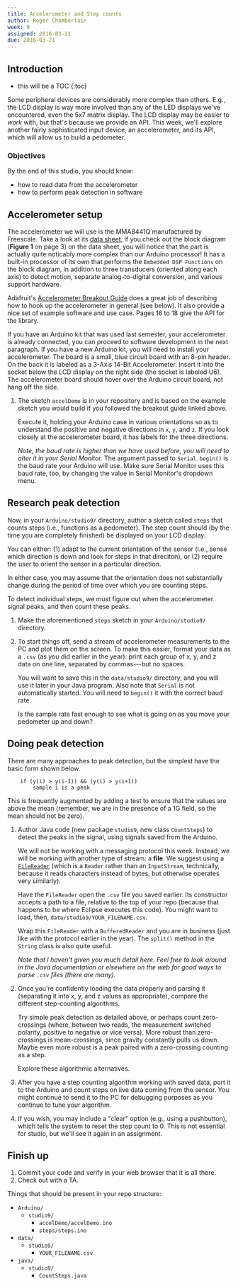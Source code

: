 ```yaml
---
title: Accelerometer and Step counts
author: Roger Chamberlain
week: 9
assigned: 2016-03-21
due: 2016-03-21
---
```


## Introduction

* this will be a TOC 
{:toc}

Some peripheral devices are considerably more complex than others.
E.g., the LCD display is way more involved than any of the LED displays
we've encountered, even the 5x7 matrix display. The LCD display may be
easier to *work* with, but that's because we provide an API.
This week, we'll explore another fairly sophisticated input device,
an accelerometer, and its API, which will allow us to build a pedometer.

### Objectives

By the end of this studio, you should know:

- how to read data from the accelerometer
- how to perform peak detection in software

## Accelerometer setup

The accelerometer we will use is the MMA8441Q manufactured
by Freescale.  Take a look at its
[data sheet](http://www.adafruit.com/datasheets/Freescale_MMA8451QR1.pdf),
If you check out the block diagram (**Figure 1** on page 3) on the data sheet,
you will notice that the part is actually quite noticably more complex
than our Arduino processor!  It has a built-in processor of its own
that performs the `Embedded DSP Functions` on the block diagram,
in addition to three transducers (oriented along each axis) to detect motion,
separate analog-to-digital conversion, and various support hardware.

Adafruit's [Accelerometer Breakout Guide](https://learn.adafruit.com/downloads/pdf/adafruit-mma8451-accelerometer-breakout.pdf) does a great job of describing how to hook up
the accelerometer in general (see below).  It also provide a nice set of
example software and use case. Pages 16 to 18 give the API for the library.

If you have an Arduino kit that was used last semester, your accelerometer
is already connected, you can proceed to software development in the next
paragraph.  If you have a new Arduino kit, you will need to install your
accelerometer. The board is a small, blue circuit board with an 8-pin
header.  On the back it is labeled as a 3-Axis 14-Bit Accelerometer.
Insert it into the socket below the LCD display on the right side (the
socket is labeled U6).  The accelerometer board should hover over the
Arduino circuit board, not hang off the side.

1. The sketch `accelDemo` is in your repository and is based on the example
sketch you would build if you followed the breakout guide linked above. 

	Execute it, holding your Arduino case in various orientations so as to
understand the positive and negative directions in `x`, `y`, and `z`. 
If you look closely at the accelerometer board, it has labels for the
three directions.

	*Note, the baud rate is higher than we have used before, you will need to
alter it in your Serial Monitor.* The argument passed to `Serial.begin()` is
the baud rate your Arduino will use. Make sure Serial Monitor uses this baud
rate, too, by changing the value in Serial Monitor's dropdown menu.

## Research peak detection

Now, in your `Arduino/studio9/` directory, author a sketch called `steps`
that counts steps (i.e., functions as a pedometer).  The step count should
(by the time you are completely finished) be displayed on your LCD display.

You can either: (1) adapt to the current orientation of the sensor (i.e.,
sense which direction is down and look for steps in that direciton), or (2)
require the user to orient the sensor in a particular direction.

In either case, you may assume that the orientation does not substantially
change during the period of time over which you are counting steps.

To detect individual steps, we must figure out when the accelerometer
signal peaks, and then count these peaks.

1. Make the aforementioned `steps` sketch in your `Arduino/studio9/` directory.
2. To start things off, send a stream of accelerometer measurements to the PC
   and plot them on the screen. To make this easier, format your data as a 
   `.csv` (as you did earlier in the year): print each group of x, y, and z
   data on one line, separated by commas---but no spaces.

   You will want to save this in the `data/studio9/` directory, and you will
   use it later in your Java program. Also note that `Serial` is not
   automatically started. You will need to `begin()` it with the correct
   baud rate.

   Is the sample rate fast enough to see what is going on as you move your
   pedometer up and down?

## Doing peak detection

There are many approaches to peak detection, but the simplest have the
basic form shown below.

		if (y(i) > y(i-1)) && (y(i) > y(i+1))
			sample i is a peak

This is frequently augmented by adding a test to ensure that the values
are above the mean (remember, we are in the presence of a 1G field, so
the mean should not be zero).

1. Author Java code (new package `studio9`, new class `CountSteps`) to
detect the peaks in the signal, using signals saved from the Arduino.

	We will not be working with a messaging protocol this week. Instead, we
will be working with another type of stream: a **file**. We suggest using a
[`FileReader`](https://docs.oracle.com/javase/8/docs/api/java/io/FileReader.html)
(which is a `Reader` rather than an `InputStream`, technically, because it
reads characters instead of bytes, but otherwise operates very similarly).

	Have the `FileReader` open the `.csv` file you saved earlier. Its
constructor accepts a path to a file, relative to the top of your repo
(because that happens to be where Eclipse executes this code). You might want
to load, then,  `data/studio9/YOUR_FILENAME.csv`.

	Wrap this `FileReader` with a `BufferedReader` and you are in business
(just like with the protocol earlier in the year).
The `split()` method in the `String` class is also quite useful.

	*Note that I haven't given you much detail here.  Feel free to look around
in the Java documentation or elsewhere on the web for good ways to parse
`.csv` files (there are many).*
2. Once you're confidently loading the data properly and parsing it (separating
it into x, y, and z values as appropriate), compare the different step-counting
algorithms.

	Try simple peak detection as detailed above, or perhaps count zero-crossings
(where, between two reads, the measurement switched polarity, positive to 
negative or vice versa). More robust than zero-crossings is mean-crossings,
since gravity constantly pulls us down.   Maybe even more robust is a peak paired
with a zero-crossing counting as a step.

	Explore these algorithmic alternatives.
3. After you have a step counting algorithm working with saved data, port
it to the Arduino and count steps on live data coming from the sensor.
You might continue to send it to the PC for debugging purposes as you
continue to tune your algorithm.
4. If you wish, you may include a "clear" option (e.g., using a pushbutton),
which tells the system to reset the step count to 0.  This is not
essential for studio, but we'll see it again in an assignment.

## Finish up

1. Commit your code and verify in your web browser that it is all there.
2. Check out with a TA.

Things that should be present in your repo structure:

<section class="tree">

- `Arduino/`
	- `studio9/`
		- `accelDemo/accelDemo.ino`
		- `steps/steps.ino`
- `data/`
	- `studio9/`
		- `YOUR_FILENAME.csv`
- `java/`
	- `studio9/`
		- `CountSteps.java`
</section>
